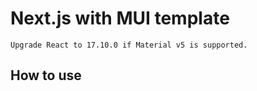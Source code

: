 # Next.js with MUI template

```Notes
Upgrade React to 17.10.0 if Material v5 is supported.
```

## How to use


